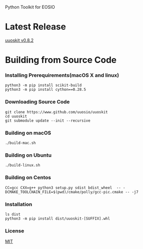 Python Toolkit for EOSIO

# Latest Release

[uuoskit v0.8.2](https://github.com/uuosio/uuoskit/releases)

# Building from Source Code

### Installing Prerequirements(macOS X and linux)

```
python3 -m pip install scikit-build
python3 -m pip install cython==0.28.5
```

### Downloading Source Code

```
git clone https://www.github.com/uuosio/uuoskit
cd uuoskit
git submodule update --init --recursive
```

### Building on macOS
```
./build-mac.sh
```

### Building on Ubuntu
```
./build-linux.sh
```

### Building on Centos
```
CC=gcc CXX=g++ python3 setup.py sdist bdist_wheel  -- -DCMAKE_TOOLCHAIN_FILE=$(pwd)/cmake/polly/gcc-pic.cmake -- -j7
```

### Installation

```
ls dist
python3 -m pip install dist/uuoskit-[SUFFIX].whl
```

### License
[MIT](./LICENSE)
